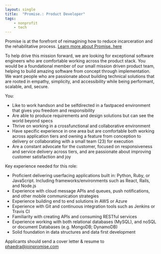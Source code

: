 ```yaml
---
layout: single
title:  "Promise.: Product Developer"
tags: 
    - nonprofit
    - tech
---
```


Promise is at the forefront of reimagining how to reduce incarceration and the rehabilitative process. [Learn more about Promise. here](http://joinpromise.com/)

To help drive this mission forward, we are looking for exceptional software engineers who are comfortable working across the product stack. You would be a foundational member of our small mission driven product team, helping to build amazing software from concept through implementation. We want people who are passionate about building technical solutions that are rooted in empathy, simplicity, and accessibility while being performant, scalable, and, secure.

You:

* Like to work hands­on and be self­directed in a fast­paced environment that gives you
freedom and responsibility
* Are able to produce requirements and design solutions but can see the world beyond specs
* Thrive on working in a cross­functional and collaborative environment
* Have specific experience in one area but are comfortable both working across application tiers and owning a feature from conception to delivery or collaborating with a small team (2­3) for execution
* Are a constant advocate for the customer, focused on responsiveness and service delivery across tiers, and are passionate about improving customer satisfaction and joy

Key experience needed for this role:

* Proficient delivering user­facing applications built in: Python, Ruby, or JavaScript. Including frameworks/environments such as React, Rails, and Node.js
* Experience with cloud message APIs and queues, push notifications, and other mobile communication strategies
* Experience building end to end solutions in AWS or Azure
* Experience with Git and continuous integration tools such as Jenkins or Travis CI
* Familiarity with creating APIs and consuming RESTful services
* Experience working with both relational databases (MySQL), and noSQL or document Databases (e.g. MongoDB; DynamoDB)
* Solid foundation in data structures and data first development	

Applicants should send a cover letter & resume to phaedra@joinpromise.com
